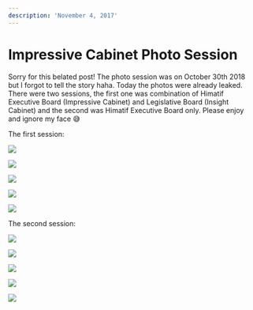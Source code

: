 ```yaml
---
description: 'November 4, 2017'
---
```


# Impressive Cabinet Photo Session

Sorry for this belated post! The photo session was on October 30th 2018 but I forgot to tell the story haha. Today the photos were already leaked. There were two sessions, the first one was combination of Himatif Executive Board \(Impressive Cabinet\) and Legislative Board \(Insight Cabinet\) and the second was Himatif Executive Board only. Please enjoy and ignore my face 😅

The first session:

![](../../.gitbook/assets/002278_8rp.jpg)

![](../../.gitbook/assets/albumimg_2652-1024x683.jpg)

![](../../.gitbook/assets/albumimg_2653-1024x683.jpg)

![](../../.gitbook/assets/albumimg_2654-1024x683.jpg)

![](../../.gitbook/assets/foto-utamac-20rpblokimg_2649-1024x683.jpg)

The second session:

![](../../.gitbook/assets/002279a.jpg)

![](../../.gitbook/assets/albumimg_2660-1024x683.jpg)

![](../../.gitbook/assets/albumimg_2663-1024x683.jpg)

![](../../.gitbook/assets/albumimg_2665-1024x683.jpg)

![](../../.gitbook/assets/foto-utamaimg_2658-1024x683.jpg)

